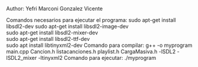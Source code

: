 Author: Yefri Marconi Gonzalez Vicente

Comandos necesarios para ejecutar el programa: 
sudo apt-get install libsdl2-dev
sudo apt-get install libsdl2-image-dev  
sudo apt-get install libsdl2-mixer-dev  
sudo apt-get install libsdl2-ttf-dev  
sudo apt install libtinyxml2-dev 
Comando para compilar: 
g++ -o myprogram main.cpp Cancion.h listacanciones.h playlist.h CargaMasiva.h -lSDL2 -lSDL2_mixer -ltinyxml2
Comando para ejecutar:
./myprogram
